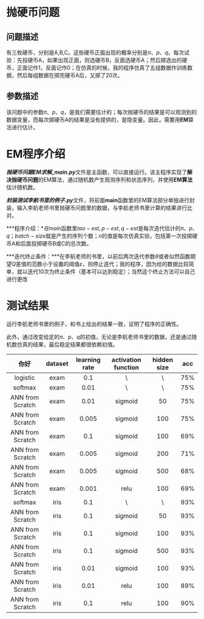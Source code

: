 # 抛硬币问题

## 问题描述

有三枚硬币，分别是A,B,C。这些硬币正面出现的概率分别是$\pi、p、q$。每次试验：先投硬币A，如果出现正面，则选硬币B，反面选硬币A；然后掷选出的硬币，正面记作1，反面记作0；在仿真的时候，我的程序仿真了五组数据作训练数据，然后每组数据在掷完硬币A后，又掷了20次。

##  参数描述

该问题中的参数$\pi、p、q$，是我们需要估计的；每次抛硬币的结果是可以观测到的数据变量，而每次掷硬币A的结果是没有提供的，是隐变量。因此，需要用**EM**算法进行估计。

# EM程序介绍

***抛硬币问题EM求解_main.py***文件是主函数，可以直接运行。该主程序实现了**解决抛硬币问题**的EM算法，通过随机数产生观测序列和状态序列，并使用**EM算法**估计随机数。

***封装测试李航书里的例子.py***文件，将前面**main**函数里的EM算法部分单独进行封装，输入李航老师书里抛硬币问题里的数据，与李航老师书里计算的结果进行比对。

***程序介绍：***在*main*函数里$tao-est,p-est,q-est$​是每次迭代估计的$\pi、p、q$​；$batch-size$​就是产生的序列个数；$n$​​的值是每次仿真实验，包括第一次投掷硬币A和后面投掷硬币B或C的总次数。

***迭代终止条件：***在李航老师的书里，以前后两次迭代参数$\theta$​​​​​或者似然函数期望$Q$​差值的范数小于设置的阈值$\varepsilon$​​​​，则停止迭代；​​我的程序，因为给的数据比较简单，就以迭代10次为终止条件（基本可以达到稳定）；当然这个终止方法可以自己进行更改

# 测试结果

运行李航老师书里的例子，和书上给出的结果一致，证明了程序的正确性。

此外，通过改变给定的$\pi、p、q$的初值，无论是李航老师书里的数据，还是通过随机数仿真的结果，最后稳定结果都很依赖初值。

|  你好 |dataset | learning rate | activation function|hidden size|acc | 
|      :----:  | :----: |        :----:  |        :----:     |   :----:  | :----:    |
|   logistic   |   exam |      0.1       |         \         |      \    | 75%       |
|   softmax    |   exam |       0.01     |         \         |      \    | 75%       |
|ANN from Scratch| exam |       0.01    |      sigmoid      |      50    | 75%       |
|ANN from Scratch| exam |       0.005    |      sigmoid      |     100   | 75%       |
|ANN from Scratch| exam |       0.1      |      sigmoid      |     100   | 69%       |
|ANN from Scratch| exam |       0.005     |      sigmoid     |     200   | 71%       |
|ANN from Scratch| exam |       0.005     |      sigmoid     |     500   | 68%       |
|ANN from Scratch| exam |       0.001     |      relu        |     100   | 69%       |
|   softmax    |   iris |       0.1       |         \         |      \    | 93%       |
|ANN from Scratch| iris |       0.1      |      sigmoid      |      50    | 93%       |
|ANN from Scratch| iris |       0.1     |      sigmoid      |     100   | 93%       |
|ANN from Scratch| iris |       0.1      |      sigmoid      |     500   | 93%       |
|ANN from Scratch| iris |       0.01     |      sigmoid     |     100   | 93%       |
|ANN from Scratch| iris |       0.01     |      relu        |     100   | 89%       |
|ANN from Scratch| iris |       0.1     |      relu        |     100   | 90%       |
